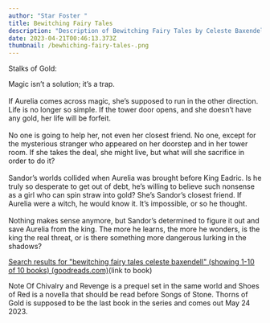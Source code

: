 ```yaml
---
author: "Star Foster "
title: Bewitching Fairy Tales
description: "Description of Bewitching Fairy Tales by Celeste Baxendell "
date: 2023-04-21T00:46:13.373Z
thumbnail: /bewhiching-fairy-tales-.png
---
```

Stalks of Gold:

Magic isn’t a solution; it’s a trap.\
\
If Aurelia comes across magic, she’s supposed to run in the other direction. Life is no longer so simple. If the tower door opens, and she doesn’t have any gold, her life will be forfeit.\
\
No one is going to help her, not even her closest friend. No one, except for the mysterious stranger who appeared on her doorstep and in her tower room. If she takes the deal, she might live, but what will she sacrifice in order to do it?\
\
Sandor’s worlds collided when Aurelia was brought before King Eadric. Is he truly so desperate to get out of debt, he’s willing to believe such nonsense as a girl who can spin straw into gold? She’s Sandor’s closest friend. If Aurelia were a witch, he would know it. It’s impossible, or so he thought.\
\
Nothing makes sense anymore, but Sandor’s determined to figure it out and save Aurelia from the king. The more he learns, the more he wonders, is the king the real threat, or is there something more dangerous lurking in the shadows?

[Search results for "bewitching fairy tales celeste baxendell" (showing 1-10 of 10 books) (goodreads.com)](https://www.goodreads.com/search?utf8=%E2%9C%93&q=bewitching+fairy+tales+celeste+baxendell&search_type=books)(link to book)

Note Of Chivalry and Revenge is a prequel set in the same world and Shoes of Red is a novella that should be read before Songs of Stone. Thorns of Gold is supposed to be the last book in the series and comes out May 24 2023.